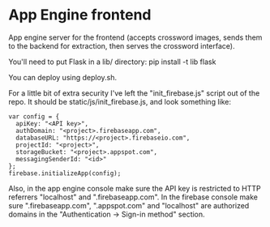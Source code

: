 # App Engine frontend
App engine server for the frontend (accepts crossword images, sends them to the backend for
extraction, then serves the crossword interface).

You'll need to put Flask in a lib/ directory:
pip install -t lib flask

You can deploy using deploy.sh.

For a little bit of extra security I've left the "init_firebase.js" script out of the repo. It should be static/js/init_firebase.js, and look something like:
~~~~
var config = {
  apiKey: "<API key>",
  authDomain: "<project>.firebaseapp.com",
  databaseURL: "https://<project>.firebaseio.com",
  projectId: "<project>",
  storageBucket: "<project>.appspot.com",
  messagingSenderId: "<id>"
};
firebase.initializeApp(config);
~~~~
Also, in the app engine console make sure the API key is restricted to HTTP referrers "localhost" and "<project>.firebaseapp.com". In the firebase console make sure "<project>.firebaseapp.com", "<project>.appspot.com" and "localhost" are authorized domains in the "Authentication -> Sign-in method" section.
